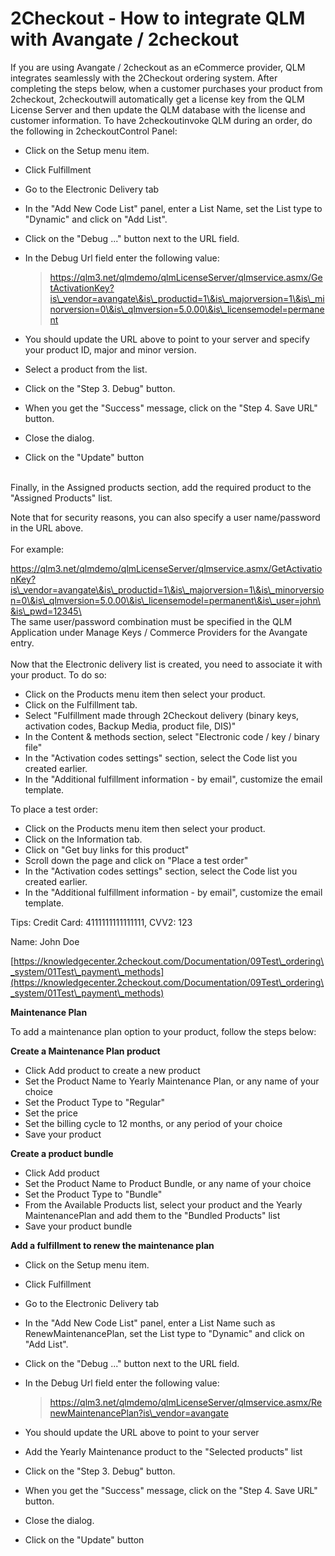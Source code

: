 # 2Checkout - How to integrate QLM with Avangate / 2checkout

If you are using Avangate / 2checkout as an eCommerce provider, QLM integrates seamlessly with the 2Checkout ordering system. After completing the steps below, when a customer purchases your product from 2checkout, 2checkoutwill automatically get a license key from the QLM License Server and then update the QLM database with the license and customer information. To have 2checkoutinvoke QLM during an order, do the following in 2checkoutControl Panel:

* Click on the Setup menu item.
* Click Fulfillment
* Go to the Electronic Delivery tab
* In the "Add New Code List" panel, enter a List Name, set the List type to "Dynamic" and click on "Add List".
* Click on the "Debug ..." button next to the URL field.
*   In the Debug Url field enter the following value:&#x20;

    > https://qlm3.net/qlmdemo/qlmLicenseServer/qlmservice.asmx/GetActivationKey?is\_vendor=avangate\&is\_productid=1\&is\_majorversion=1\&is\_minorversion=0\&is\_qlmversion=5.0.00\&is\_licensemodel=permanent
* You should update the URL above to point to your server and specify your product ID, major and minor version.
* Select a product from the list.
* Click on the "Step 3. Debug" button.
* When you get the "Success" message, click on the "Step 4. Save URL" button.
* Close the dialog.
* Click on the "Update" button&#x20;

\
Finally, in the Assigned products section, add the required product to the "Assigned Products" list.

Note that for security reasons, you can also specify a user name/password in the URL above.\
\
For example:&#x20;

https://qlm3.net/qlmdemo/qlmLicenseServer/qlmservice.asmx/GetActivationKey?is\_vendor=avangate\&is\_productid=1\&is\_majorversion=1\&is\_minorversion=0\&is\_qlmversion=5.0.00\&is\_licensemodel=permanent\&is\_user=john\&is\_pwd=12345\
\
The same user/password combination must be specified in the QLM Application under Manage Keys / Commerce Providers for the Avangate entry.\
\
Now that the Electronic delivery list is created, you need to associate it with your product. To do so:

* Click on the Products menu item then select your product.
* Click on the Fulfillment tab.
* Select "Fulfillment made through 2Checkout delivery (binary keys, activation codes, Backup Media, product file, DIS)"
* In the Content & methods section, select "Electronic code / key / binary file"
* In the "Activation codes settings" section, select the Code list you created earlier.
* In the "Additional fulfillment information - by email", customize the email template.

To place a test order:

* Click on the Products menu item then select your product.
* Click on the Information tab.
* Click on "Get buy links for this product"
* Scroll down the page and click on "Place a test order"
* In the "Activation codes settings" section, select the Code list you created earlier.
* In the "Additional fulfillment information - by email", customize the email template.

Tips: Credit Card: 4111111111111111, CVV2: 123

Name: John Doe

[https://knowledgecenter.2checkout.com/Documentation/09Test\_ordering\_system/01Test\_payment\_methods](https://knowledgecenter.2checkout.com/Documentation/09Test\_ordering\_system/01Test\_payment\_methods)

&#x20;

**Maintenance Plan**

To add a maintenance plan option to your product, follow the steps below:

**Create a Maintenance Plan product**

* Click Add product to create a new product
* Set the Product Name to Yearly Maintenance Plan, or any name of your choice
* Set the Product Type to "Regular"
* Set the price
* Set the billing cycle to 12 months, or any period of your choice
* Save your product

**Create a product bundle**

* Click Add product
* Set the Product Name to Product Bundle, or any name of your choice
* Set the Product Type to "Bundle"
* From the Available Products list, select your product and the Yearly MaintenancePlan and add them to the "Bundled Products" list
* Save your product bundle

**Add a fulfillment to renew the maintenance plan**

* Click on the Setup menu item.
* Click Fulfillment
* Go to the Electronic Delivery tab
* In the "Add New Code List" panel, enter a List Name such as RenewMaintenancePlan, set the List type to "Dynamic" and click on "Add List".
* Click on the "Debug ..." button next to the URL field.
*   In the Debug Url field enter the following value:&#x20;

    > https://qlm3.net/qlmdemo/qlmLicenseServer/qlmservice.asmx/RenewMaintenancePlan?is\_vendor=avangate
* You should update the URL above to point to your server
* Add the Yearly Maintenance product to the "Selected products" list
* Click on the "Step 3. Debug" button.
* When you get the "Success" message, click on the "Step 4. Save URL" button.
* Close the dialog.
* Click on the "Update" button&#x20;
